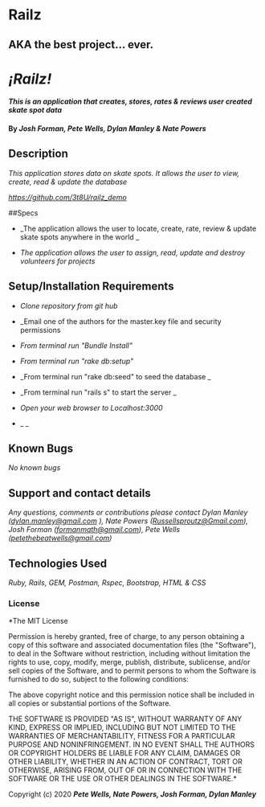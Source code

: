 # Railz

## AKA the best project... ever.
# _¡Railz!_

#### _This is an application that creates, stores, rates & reviews user created skate spot data_

#### By _**Josh Forman, Pete Wells, Dylan Manley & Nate Powers**_

## Description

_This application stores data on skate spots. It allows the user to view, create, read & update the database_

_https://github.com/3t8U/railz_demo_

##Specs

* _The application allows the user to locate, create, rate, review & update skate spots anywhere in the world _

* _The application allows the user to assign, read, update and destroy volunteers for projects_




## Setup/Installation Requirements

* _Clone repository from git hub_

* _Email one of the authors for the master.key file and security permissions

* _From terminal run "Bundle Install"_

* _From terminal run "rake db:setup"_

* _From terminal run "rake db:seed" to seed the database _

* _From terminal run "rails s" to start the server _

* _Open your web browser to Localhost:3000_

* _ _


## Known Bugs

_No known bugs_

## Support and contact details

_Any questions, comments or contributions please contact Dylan Manley (dylan.manley@gmail.com ), Nate Powers (Russellsproutz@Gmail.com), Josh Forman (formanmath@gmail.com), Pete Wells (petethebeatwells@gmail.com)_

## Technologies Used

_Ruby, Rails, GEM, Postman, Rspec, Bootstrap, HTML & CSS_

### License

*The MIT License


Permission is hereby granted, free of charge, to any person obtaining a copy
of this software and associated documentation files (the "Software"), to deal
in the Software without restriction, including without limitation the rights
to use, copy, modify, merge, publish, distribute, sublicense, and/or sell
copies of the Software, and to permit persons to whom the Software is
furnished to do so, subject to the following conditions:

The above copyright notice and this permission notice shall be included in
all copies or substantial portions of the Software.

THE SOFTWARE IS PROVIDED "AS IS", WITHOUT WARRANTY OF ANY KIND, EXPRESS OR
IMPLIED, INCLUDING BUT NOT LIMITED TO THE WARRANTIES OF MERCHANTABILITY,
FITNESS FOR A PARTICULAR PURPOSE AND NONINFRINGEMENT. IN NO EVENT SHALL THE
AUTHORS OR COPYRIGHT HOLDERS BE LIABLE FOR ANY CLAIM, DAMAGES OR OTHER
LIABILITY, WHETHER IN AN ACTION OF CONTRACT, TORT OR OTHERWISE, ARISING FROM,
OUT OF OR IN CONNECTION WITH THE SOFTWARE OR THE USE OR OTHER DEALINGS IN
THE SOFTWARE.*

Copyright (c) 2020 **_Pete Wells, Nate Powers, Josh Forman, Dylan Manley_**
